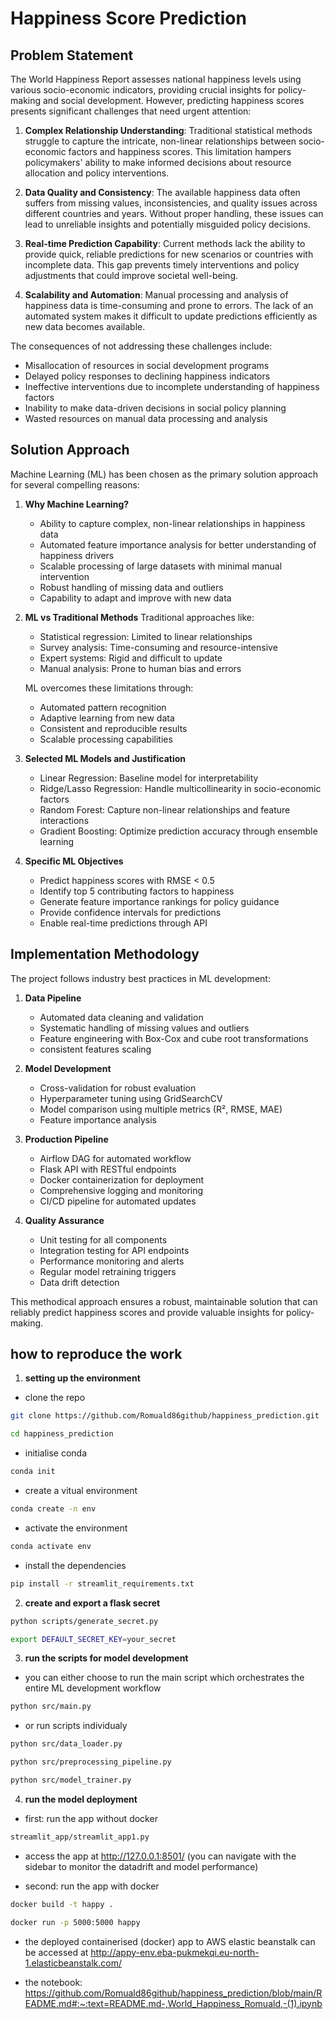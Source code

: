 
# Happiness Score Prediction

## Problem Statement

The World Happiness Report assesses national happiness levels using various socio-economic indicators, providing crucial insights for policy-making and social development. However, predicting happiness scores presents significant challenges that need urgent attention:

1. **Complex Relationship Understanding**: Traditional statistical methods struggle to capture the intricate, non-linear relationships between socio-economic factors and happiness scores. This limitation hampers policymakers' ability to make informed decisions about resource allocation and policy interventions.

2. **Data Quality and Consistency**: The available happiness data often suffers from missing values, inconsistencies, and quality issues across different countries and years. Without proper handling, these issues can lead to unreliable insights and potentially misguided policy decisions.

3. **Real-time Prediction Capability**: Current methods lack the ability to provide quick, reliable predictions for new scenarios or countries with incomplete data. This gap prevents timely interventions and policy adjustments that could improve societal well-being.

4. **Scalability and Automation**: Manual processing and analysis of happiness data is time-consuming and prone to errors. The lack of an automated system makes it difficult to update predictions efficiently as new data becomes available.

The consequences of not addressing these challenges include:
- Misallocation of resources in social development programs
- Delayed policy responses to declining happiness indicators
- Ineffective interventions due to incomplete understanding of happiness factors
- Inability to make data-driven decisions in social policy planning
- Wasted resources on manual data processing and analysis

## Solution Approach

Machine Learning (ML) has been chosen as the primary solution approach for several compelling reasons:

1. **Why Machine Learning?**
   - Ability to capture complex, non-linear relationships in happiness data
   - Automated feature importance analysis for better understanding of happiness drivers
   - Scalable processing of large datasets with minimal manual intervention
   - Robust handling of missing data and outliers
   - Capability to adapt and improve with new data

2. **ML vs Traditional Methods**
   Traditional approaches like:
   - Statistical regression: Limited to linear relationships
   - Survey analysis: Time-consuming and resource-intensive
   - Expert systems: Rigid and difficult to update
   - Manual analysis: Prone to human bias and errors
   
   ML overcomes these limitations through:
   - Automated pattern recognition
   - Adaptive learning from new data
   - Consistent and reproducible results
   - Scalable processing capabilities

3. **Selected ML Models and Justification**
   - Linear Regression: Baseline model for interpretability
   - Ridge/Lasso Regression: Handle multicollinearity in socio-economic factors
   - Random Forest: Capture non-linear relationships and feature interactions
   - Gradient Boosting: Optimize prediction accuracy through ensemble learning

4. **Specific ML Objectives**
   - Predict happiness scores with RMSE < 0.5
   - Identify top 5 contributing factors to happiness
   - Generate feature importance rankings for policy guidance
   - Provide confidence intervals for predictions
   - Enable real-time predictions through API

## Implementation Methodology

The project follows industry best practices in ML development:

1. **Data Pipeline**
   - Automated data cleaning and validation
   - Systematic handling of missing values and outliers
   - Feature engineering with Box-Cox and cube root transformations
   - consistent features scaling
   

2. **Model Development**
   - Cross-validation for robust evaluation
   - Hyperparameter tuning using GridSearchCV
   - Model comparison using multiple metrics (R², RMSE, MAE)
   - Feature importance analysis
 

3. **Production Pipeline**
   - Airflow DAG for automated workflow
   - Flask API with RESTful endpoints
   - Docker containerization for deployment
   - Comprehensive logging and monitoring
   - CI/CD pipeline for automated updates

4. **Quality Assurance**
   - Unit testing for all components
   - Integration testing for API endpoints
   - Performance monitoring and alerts
   - Regular model retraining triggers
   - Data drift detection

This methodical approach ensures a robust, maintainable solution that can reliably predict happiness scores and provide valuable insights for policy-making.


## how to reproduce the work

1. **setting up the environment**
   
- clone the repo
```bash
git clone https://github.com/Romuald86github/happiness_prediction.git
```
```bash
cd happiness_prediction
```

- initialise conda
```bash
conda init
```

- create a vitual environment
```bash
conda create -n env
```

- activate the environment 
```bash
conda activate env
```

- install the dependencies

```bash
pip install -r streamlit_requirements.txt
```

2. **create and export a flask secret**

```bash
python scripts/generate_secret.py
```
```bash
export DEFAULT_SECRET_KEY=your_secret
```

3. **run the scripts for model development**

- you can either choose to run the main script which orchestrates the entire ML development workflow
```bash
python src/main.py
```

- or run scripts individualy

```bash
python src/data_loader.py
```
```bash
python src/preprocessing_pipeline.py
```
```bash
python src/model_trainer.py
```


4. **run the model deployment**

- first: run the app without docker
```bash
streamlit_app/streamlit_app1.py
```
- access the app at http://127.0.0.1:8501/ (you can navigate with the sidebar to monitor the datadrift and model performance)

- second: run the app with docker
```bash
docker build -t happy .
```
```bash
docker run -p 5000:5000 happy
```
- the deployed containerised (docker) app to AWS elastic beanstalk can be accessed at http://appy-env.eba-pukmekqi.eu-north-1.elasticbeanstalk.com/





- the notebook:    https://github.com/Romuald86github/happiness_prediction/blob/main/README.md#:~:text=README.md-,World_Happiness_Romuald,-(1).ipynb



